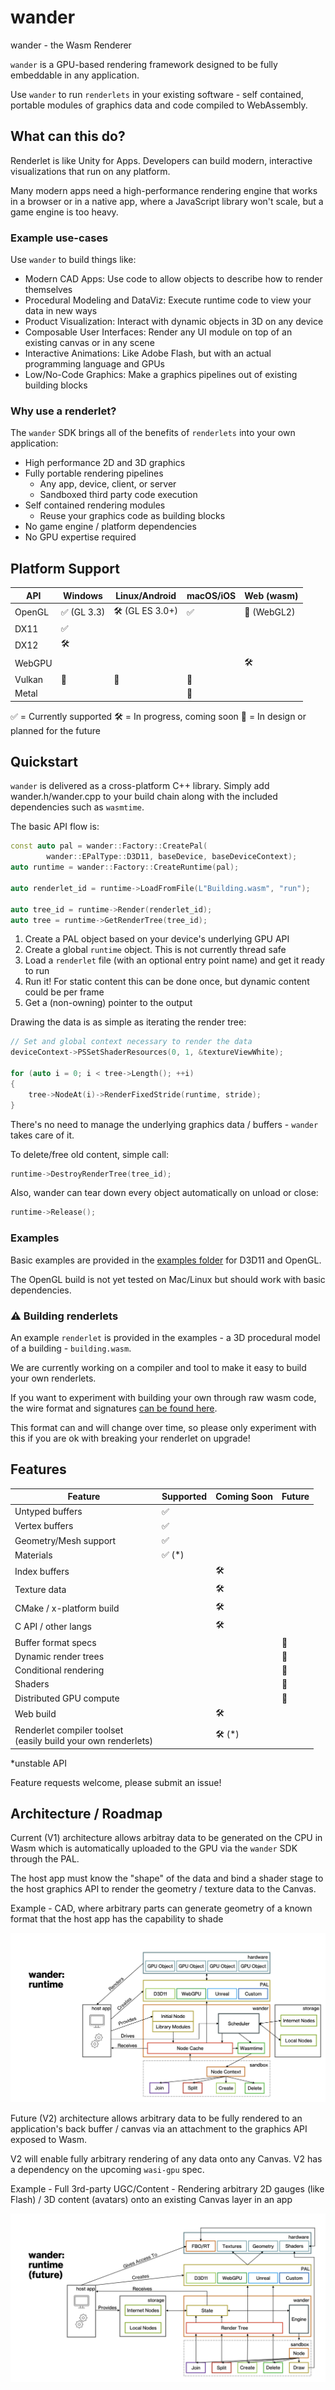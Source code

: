 # wander
wander - the Wasm Renderer

`wander` is a GPU-based rendering framework designed to be fully embeddable in any application.

Use `wander` to run `renderlets` in your existing software - self contained, portable modules of graphics data and code compiled to WebAssembly. 

## What can this do?

Renderlet is like Unity for Apps. Developers can build modern, interactive visualizations that run on any platform.

Many modern apps need a high-performance rendering engine that works in a browser or in a native app, where a JavaScript library won't scale, but a game engine is too heavy. 

### Example use-cases

Use `wander` to build things like:
* Modern CAD Apps: Use code to allow objects to describe how to render themselves
* Procedural Modeling and DataViz: Execute runtime code to view your data in new ways
* Product Visualization: Interact with dynamic objects in 3D on any device
* Composable User Interfaces: Render any UI module on top of an existing canvas or in any scene
* Interactive Animations: Like Adobe Flash, but with an actual programming language and GPUs
* Low/No-Code Graphics: Make a graphics pipelines out of existing building blocks

### Why use a renderlet?

The `wander` SDK brings all of the benefits of `renderlets` into your own application:
* High performance 2D and 3D graphics
* Fully portable rendering pipelines
    * Any app, device, client, or server
    * Sandboxed third party code execution
* Self contained rendering modules
    *  Reuse your graphics code as building blocks
* No game engine / platform dependencies
* No GPU expertise required

## Platform Support

| API    | Windows            | Linux/Android      | macOS/iOS          | Web (wasm)         |
| ------ | ------------------ | ------------------ | ------------------ | ------------------ |
| OpenGL | :white_check_mark: (GL 3.3)      | :hammer_and_wrench: (GL ES 3.0+)  | :white_check_mark: | :triangular_ruler: (WebGL2)      |
| DX11   | :white_check_mark: |                    |                    |                    |
| DX12   | :hammer_and_wrench: |                    |                    |                    |
| WebGPU |                    |                    |                    | :hammer_and_wrench: |
| Vulkan | :triangular_ruler: | :triangular_ruler: | :triangular_ruler: |                    |
| Metal  |                    |                    | :triangular_ruler: |                    |

:white_check_mark: = Currently supported
:hammer_and_wrench: = In progress, coming soon
:triangular_ruler: = In design or planned for the future


## Quickstart

`wander` is delivered as a cross-platform C++ library. Simply add wander.h/wander.cpp to your build chain along with the included dependencies such as `wasmtime`.

The basic API flow is:
```C++
const auto pal = wander::Factory::CreatePal(
        wander::EPalType::D3D11, baseDevice, baseDeviceContext);
auto runtime = wander::Factory::CreateRuntime(pal);

auto renderlet_id = runtime->LoadFromFile(L"Building.wasm", "run");

auto tree_id = runtime->Render(renderlet_id);
auto tree = runtime->GetRenderTree(tree_id);
```
1. Create a PAL object based on your device's underlying GPU API
2. Create a global `runtime` object. This is not currently thread safe
3. Load a `renderlet` file (with an optional entry point name) and get it ready to run
4. Run it! For static content this can be done once, but dynamic content could be per frame
5. Get a (non-owning) pointer to the output

Drawing the data is as simple as iterating the render tree:
```C++
// Set and global context necessary to render the data
deviceContext->PSSetShaderResources(0, 1, &textureViewWhite);

for (auto i = 0; i < tree->Length(); ++i)
{
    tree->NodeAt(i)->RenderFixedStride(runtime, stride);
}
```
There's no need to manage the underlying graphics data / buffers - `wander` takes care of it.

To delete/free old content, simple call:
```C++
runtime->DestroyRenderTree(tree_id);
```

Also, wander can tear down every object automatically on unload or close:
```C++
runtime->Release();
```

### Examples

Basic examples are provided in the [examples folder](examples/) for D3D11 and OpenGL.

The OpenGL build is not yet tested on Mac/Linux but should work with basic dependencies.

### :warning: Building renderlets

An example `renderlet` is provided in the examples - a 3D procedural model of a building - `building.wasm`.

We are currently working on a compiler and tool to make it easy to build your own renderlets.

If you want to experiment with building your own through raw wasm code, the wire format and signatures [can be found here](https://github.com/renderlet/wander/blob/e86d549606e24a04ae4b25544336b2744aec4ce0/wander.cpp#L331).

This format can and will change over time, so please only experiment with this if you are ok with breaking your renderlet on upgrade!

## Features

| Feature    | Supported            | Coming Soon    | Future        |
| ------ | ------------------ | ------------------ | ------------------ | 
| Untyped buffers | :white_check_mark:    |  | 
| Vertex buffers   | :white_check_mark:   |                    |                    | 
| Geometry/Mesh support   | :white_check_mark:   |                    |                    |
| Materials |  :white_check_mark: (*) |                    |                    |
| Index buffers | | :hammer_and_wrench: |  |
| Texture data  |   | :hammer_and_wrench:  |  |
| CMake / x-platform build |   | :hammer_and_wrench:  |  |
| C API / other langs  |   | :hammer_and_wrench:  |  |
| Buffer format specs  |   |   | :triangular_ruler: |
| Dynamic render trees  |   |   | :triangular_ruler: |
| Conditional rendering  |   |   | :triangular_ruler: |
| Shaders  |   |   | :triangular_ruler: |
| Distributed GPU compute  |   |   | :triangular_ruler: |
| Web build  |   | :hammer_and_wrench:  |  |
| Renderlet compiler toolset <br>(easily build your own renderlets) |   | :hammer_and_wrench: (*) |  |

*unstable API

Feature requests welcome, please submit an issue!

## Architecture / Roadmap 

Current (V1) architecture allows arbitray data to be generated on the CPU in Wasm which is automatically uploaded to the GPU via the `wander` SDK through the PAL.

The host app must know the "shape" of the data and bind a shader stage to the host graphics API to render the geometry / texture data to the Canvas.

Example - CAD, where arbitrary parts can generate geometry of a known format that the host app has the capability to shade

![image info](/docs/v1.png)

Future (V2) architecture allows arbitrary data to be fully rendered to an application's back buffer / canvas via an attachment to the graphics API exposed to Wasm.

V2 will enable fully arbitrary rendering of any data onto any Canvas. V2 has a dependency on the upcoming `wasi-gpu` spec.

Example - Full 3rd-party UGC/Content - Rendering arbitrary 2D gauges (like Flash) / 3D content (avatars) onto an existing Canvas layer in an app

![image info](/docs/v2.png)